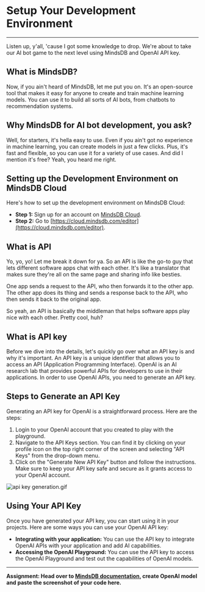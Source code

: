 # Setup Your Development Environment
---
Listen up, y'all, 'cause I got some knowledge to drop. We're about to take our AI bot game to the next level using MindsDB and OpenAI API key.

## **What is MindsDB?**

Now, if you ain't heard of MindsDB, let me put you on. It's an open-source tool that makes it easy for anyone to create and train machine learning models. You can use it to build all sorts of AI bots, from chatbots to recommendation systems.

## Why MindsDB for AI bot development, you ask?

Well, for starters, it's hella easy to use. Even if you ain't got no experience in machine learning, you can create models in just a few clicks. Plus, it's fast and flexible, so you can use it for a variety of use cases. And did I mention it's free? Yeah, you heard me right.

## **Setting up the Development Environment on MindsDB Cloud**

Here's how to set up the development environment on MindsDB Cloud:

- **Step 1:** Sign up for an account on [MindsDB Cloud](https://cloud.mindsdb.com/login?utm_medium=referral&utm_source=medium&utm_campaign=twitter-chatbot-tutorial-2023-03).
- **Step 2:** Go to [https://cloud.mindsdb.com/editor](https://cloud.mindsdb.com/editor).

## What is API

Yo, yo, yo! Let me break it down for ya. So an API is like the go-to guy that lets different software apps chat with each other. It's like a translator that makes sure they're all on the same page and sharing info like besties.

One app sends a request to the API, who then forwards it to the other app. The other app does its thing and sends a response back to the API, who then sends it back to the original app.

So yeah, an API is basically the middleman that helps software apps play nice with each other. Pretty cool, huh?

## What is API key

Before we dive into the details, let's quickly go over what an API key is and why it's important. An API key is a unique identifier that allows you to access an API (Application Programming Interface). OpenAI is an AI research lab that provides powerful APIs for developers to use in their applications. In order to use OpenAI APIs, you need to generate an API key.

## **Steps to Generate an API Key**

Generating an API key for OpenAI is a straightforward process. Here are the steps:

1. Login to your OpenAI account that you created to play with the playground.
2. Navigate to the API Keys section. You can find it by clicking on your profile icon on the top right corner of the screen and selecting "API Keys" from the drop-down menu.
3. Click on the "Generate New API Key" button and follow the instructions. Make sure to keep your API key safe and secure as it grants access to your OpenAI account.

![api key generation.gif](Setup%20Your%20Development%20Environment%201d99210fcbc3408fbfd4d1106bf242e5/api_key_generation.gif)

## **Using Your API Key**

Once you have generated your API key, you can start using it in your projects. Here are some ways you can use your OpenAI API key:

- **Integrating with your application:** You can use the API key to integrate OpenAI APIs with your application and add AI capabilities.
- **Accessing the OpenAI Playground:** You can use the API key to access the OpenAI Playground and test out the capabilities of OpenAI models.

---
**Assignment: Head over to [MindsDB documentation](https://docs.mindsdb.com/nlp/nlp-mindsdb-openai), create OpenAI model and paste the screenshot of your code here.**